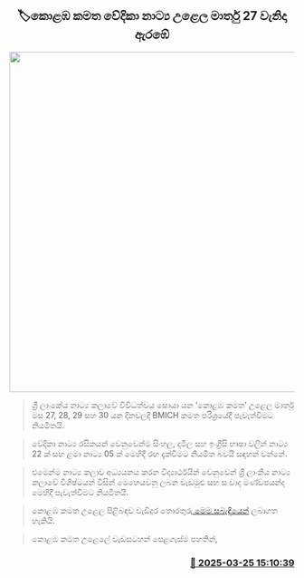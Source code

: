<p align='center'><b><h2 align='center' title=''Kolamba Kamatha' Stage Drama Festival Set to Begin on March 27'>🏷කොළඹ කමත වේදිකා නාට්‍ය උළෙල මාර්තු 27 වැනිදා ඇර​ඹේ
</h2></b></p>
<p align='center'><img src='https://helakuru.sgp1.cdn.digitaloceanspaces.com/esana/images/lib/kamatha.jpg' width='600' alt=''Kolamba Kamatha' Stage Drama Festival Set to Begin on March 27'></p>

> ශ්‍රී ලාංකේය නාට්‍ය කලාවේ විවිධත්වය සොයා යන ‘කොළඹ කමත’ උළෙල මාර්තු මස 27, 28, 29 සහ 30 යන දිනවලදී BMICH කමත පරිශ්‍රයේදී පැවැත්වීමට නියමිතයි.

> වේදිකා නාට්‍ය රසිකයන් වෙනුවෙන්ම සිංහල, දමිල සහ ඉංග්‍රීසි භාෂා වලින් නාට්‍ය 22 ක් ස​හ ළමා නාට්‍ය 05 ක් මෙහිදී රඟ දැක්වීමට නියමිත බවයි සඳහන් වන්නේ.

> එමෙන්ම නාට්‍ය කලාව අධ්‍යයනය කරන විද්‍යාර්ථයින් වෙනුවෙන් ශ්‍රී ලාංකීය නාට්‍ය කලාවේ විශිෂ්ටයන් විසින් මෙහෙයවනු ලබන වැඩමුළු සහ සංවාද මණ්ඩපයන්ද මෙහිදී පැවැත්වීමට නියමිතයි.

> කොළඹ කමත උළෙල පිළිබඳව වැඩිදුර තොරතුරු<a href='kolambakamatha.com'> මෙම සබැඳියෙන්</a> ලබාගත හැකියි.

> කොළඹ කමත උළෙලේ වැඩසටහන් පෙළගැස්ම පහතින්,



<h3 align='right'><a href='https://www.helakuru.lk/esana/p/108634/'>📅 2025-03-25 15:10:39</a></h3>
